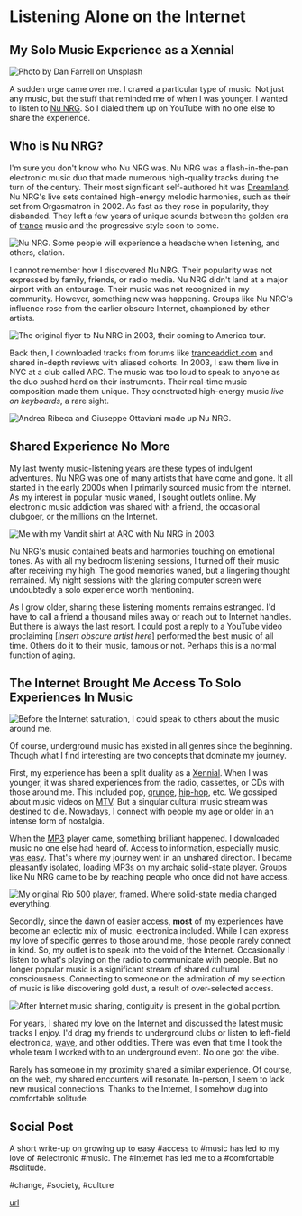 # Listening Alone on the Internet
## My Solo Music Experience as a Xennial

![Photo by Dan Farrell on Unsplash](images/62-01.jpeg)

A sudden urge came over me. I craved a particular type of music. Not just any music, but the stuff that reminded me of when I was younger. I wanted to listen to [Nu NRG](https://everipedia.org/wiki/lang_en/NU_NRG). So I dialed them up on YouTube with no one else to share the experience.

## Who is Nu NRG?

I'm sure you don't know who Nu NRG was. Nu NRG was a flash-in-the-pan electronic music duo that made numerous high-quality tracks during the turn of the century. Their most significant self-authored hit was [Dreamland](https://www.youtube.com/watch?v=d8Ee59Yd1lI&t=180s). Nu NRG's live sets contained high-energy melodic harmonies, such as their set from Orgasmatron in 2002. As fast as they rose in popularity, they disbanded. They left a few years of unique sounds between the golden era of [trance](https://en.wikipedia.org/wiki/Trance_music) music and the progressive style soon to come.

![Nu NRG. Some people will experience a headache when listening, and others, elation.](https://www.youtube.com/watch?v=DX5zwtSqSMA)

I cannot remember how I discovered Nu NRG. Their popularity was not expressed by family, friends, or radio media. Nu NRG didn't land at a major airport with an entourage. Their music was not recognized in my community. However, something new was happening. Groups like Nu NRG's influence rose from the earlier obscure Internet, championed by other artists.

![The [original flyer](http://www.madeevent.com/082303.php) to Nu NRG in 2003, their coming to America tour.](images/62-02.jpeg)

Back then, I downloaded tracks from forums like [tranceaddict.com](https://www2.tranceaddict.com/forums/showthread.php?s=6747b48233000365afcd2813cc44df2e&threadid=124606&perpage=12&forumid=21&pagenumber=1#.Y2aYf-zMKHG) and shared in-depth reviews with aliased cohorts. In 2003, I saw them live in NYC at a club called ARC. The music was too loud to speak to anyone as the duo pushed hard on their instruments. Their real-time music composition made them unique. They constructed high-energy music *live on keyboards*, a rare sight.

![Andrea Ribeca and Giuseppe Ottaviani made up Nu NRG.](images/62-03.jpeg)

## Shared Experience No More

My last twenty music-listening years are these types of indulgent adventures. Nu NRG was one of many artists that have come and gone. It all started in the early 2000s when I primarily sourced music from the Internet. As my interest in popular music waned, I sought outlets online. My electronic music addiction was shared with a friend, the occasional clubgoer, or the millions on the Internet.

![Me with my [Vandit](https://en.wikipedia.org/wiki/Vandit) shirt at ARC with Nu NRG in 2003.](images/62-04.jpg)

Nu NRG's music contained beats and harmonies touching on emotional tones. As with all my bedroom listening sessions, I turned off their music after receiving my high. The good memories waned, but a lingering thought remained. My night sessions with the glaring computer screen were undoubtedly a solo experience worth mentioning.

As I grow older, sharing these listening moments remains estranged. I'd have to call a friend a thousand miles away or reach out to Internet handles. But there is always the last resort. I could post a reply to a YouTube video proclaiming [*insert obscure artist here*] performed the best music of all time. Others do it to their music, famous or not. Perhaps this is a normal function of aging.

## The Internet Brought Me Access To Solo Experiences In Music

![Before the Internet saturation, I could speak to others about the music around me.](images/62-05.jpeg)

Of course, underground music has existed in all genres since the beginning. Though what I find interesting are two concepts that dominate my journey.

First, my experience has been a split duality as a [Xennial](https://en.wikipedia.org/wiki/Xennials). When I was younger, it was shared experiences from the radio, cassettes, or CDs with those around me. This included pop, [grunge](https://en.wikipedia.org/wiki/Grunge), [hip-hop](https://en.wikipedia.org/wiki/Hip_hop_music), etc. We gossiped about music videos on [MTV](https://en.wikipedia.org/wiki/MTV). But a singular cultural music stream was destined to die. Nowadays, I connect with people my age or older in an intense form of nostalgia.

When the [MP3](https://en.wikipedia.org/wiki/MP3) player came, something brilliant happened. I downloaded music no one else had heard of. Access to information, especially music, [was easy](https://en.wikipedia.org/wiki/Napster). That's where my journey went in an unshared direction. I became pleasantly isolated, loading MP3s on my archaic solid-state player. Groups like Nu NRG came to be by reaching people who once did not have access.

![My original [Rio 500](https://en.wikipedia.org/wiki/Rio_500) player, framed. Where solid-state media changed everything.](images/62-06.jpeg)

Secondly, since the dawn of easier access, **most** of my experiences have become an eclectic mix of music, electronica included. While I can express my love of specific genres to those around me, those people rarely connect in kind. So, my outlet is to speak into the void of the Internet. Occasionally I listen to what's playing on the radio to communicate with people. But no longer popular music is a significant stream of shared cultural consciousness. Connecting to someone on the admiration of my selection of music is like discovering gold dust, a result of over-selected access.

![After Internet music sharing, contiguity is present in the global portion.](images/62-07.jpeg)

For years, I shared my love on the Internet and discussed the latest music tracks I enjoy. I'd drag my friends to underground clubs or listen to left-field electronica, [wave](https://en.wikipedia.org/wiki/Wave_music), and other oddities. There was even that time I took the whole team I worked with to an underground event. No one got the vibe.

Rarely has someone in my proximity shared a similar experience. Of course, on the web, my shared encounters will resonate. In-person, I seem to lack new musical connections. Thanks to the Internet, I somehow dug into comfortable solitude.

## Social Post

A short write-up on growing up to easy #access to #music has led to my love of #electronic #music. The #Internet has led me to a #comfortable #solitude.

#change, #society, #culture

[url](https://medium.com/@solidi/listening-alone-on-the-internet-91904956162)
